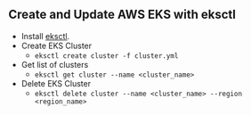 ## Create and Update AWS EKS with eksctl
- Install [eksctl](https://docs.aws.amazon.com/eks/latest/userguide/eksctl.html).
- Create EKS Cluster
  - `eksctl create cluster -f cluster.yml`
- Get list of clusters
  - `eksctl get cluster --name <cluster_name>`
- Delete EKS Cluster
  - `eksctl delete cluster --name <cluster_name> --region <region_name>`